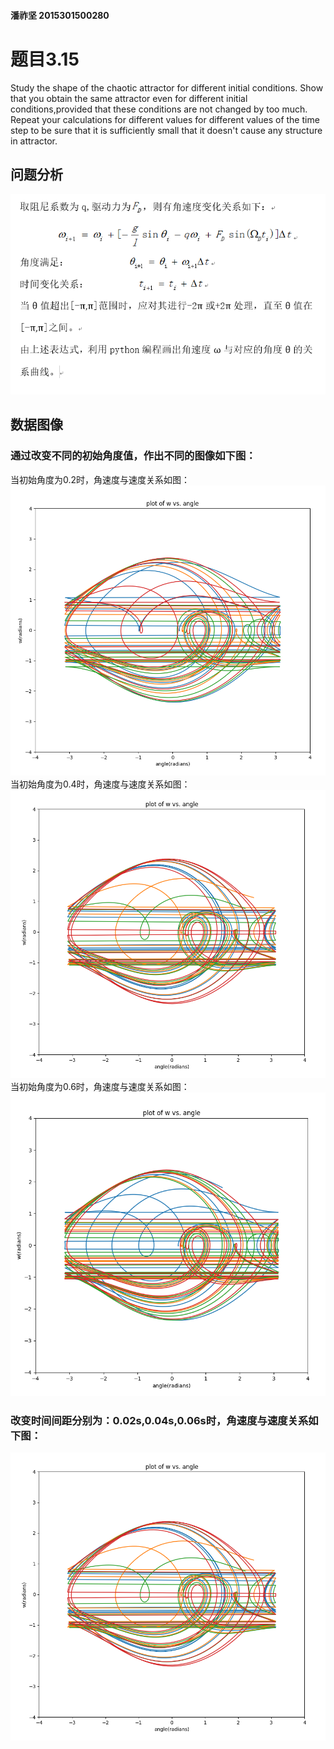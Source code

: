 #### 潘祚坚 2015301500280
# 题目3.15
Study the shape of the chaotic attractor for different initial conditions. Show that you obtain the same attractor even for different initial conditions,provided that these conditions are not changed by too much. Repeat your calculations for different values for different values of the time step to be sure that it is sufficiently small that it doesn't cause any structure in attractor.

## 问题分析

![picture1](https://github.com/paaaaaan/Computational_physics_2015301500280/blob/files/picture8.png)

## 数据图像

### 通过改变不同的初始角度值，作出不同的图像如下图：

当初始角度为0.2时，角速度与速度关系如图：
![picture1](https://github.com/paaaaaan/Computational_physics_2015301500280/blob/files/picture9.png)
当初始角度为0.4时，角速度与速度关系如图：
![picture1](https://github.com/paaaaaan/Computational_physics_2015301500280/blob/files/picture10.png)
当初始角度为0.6时，角速度与速度关系如图：
![picture1](https://github.com/paaaaaan/Computational_physics_2015301500280/blob/files/picture11.png)

### 改变时间间距分别为：0.02s,0.04s,0.06s时，角速度与速度关系如下图：
![picture1](https://github.com/paaaaaan/Computational_physics_2015301500280/blob/files/picture12.png)
